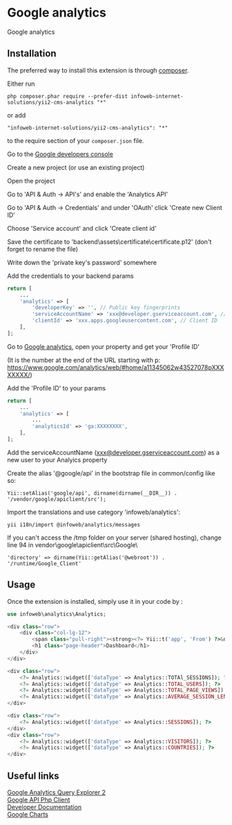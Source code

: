 Google analytics
================
Google analytics

Installation
------------

The preferred way to install this extension is through [composer](http://getcomposer.org/download/).

Either run

```
php composer.phar require --prefer-dist infoweb-internet-solutions/yii2-cms-analytics "*"
```

or add

```
"infoweb-internet-solutions/yii2-cms-analytics": "*"
```

to the require section of your `composer.json` file.



Go to the [Google developers console](https://console.developers.google.com)

Create a new project (or use an existing project)

Open the project

Go to 'API & Auth -> API's' and enable the 'Analytics API'

Go to 'API & Auth -> Credentials' and under 'OAuth' click 'Create new Client ID'

Choose 'Service account' and click 'Create client id'

Save the certificate to 'backend\assets\certificate\certificate.p12' (don't forget to rename the file)

Write down the 'private key's password' somewhere

Add the credentials to your backend params

```php
return [
    ...
    'analytics' => [
        'developerKey' => '', // Public key fingerprints
        'serviceAccountName' => 'xxx@developer.gserviceaccount.com', // Email address
        'clientId' => 'xxx.apps.googleusercontent.com', // Client ID
    ],
];
```

Go to [Google analytics](https://www.google.com/analytics/), open your property and get your 'Profile ID'

(It is the number at the end of the URL starting with p: https://www.google.com/analytics/web/#home/a11345062w43527078pXXXXXXXX/)

Add the 'Profile ID' to your params

```php
return [
    ...
    'analytics' => [
        ...
        'analyticsId' => 'ga:XXXXXXXX',
    ],
];
```


Add the serviceAccountName (xxx@developer.gserviceaccount.com) as a new user to your Analyics property


Create the alias '@google/api' in the bootstrap file in common/config like so:
```
Yii::setAlias('google/api', dirname(dirname(__DIR__)) . '/vendor/google/apiclient/src');
```

Import the translations and use category 'infoweb/analytics':
```
yii i18n/import @infoweb/analytics/messages
```

If you can't access the /tmp folder on your server (shared hosting), change line 94 in vendor\google\apiclient\src\Google\
```
'directory' => dirname(Yii::getAlias('@webroot')) . '/runtime/Google_Client'
```

Usage
-----

Once the extension is installed, simply use it in your code by :

```php
use infoweb\analytics\Analytics;
```

```php
<div class="row">
    <div class="col-lg-12">
        <span class="pull-right"><strong><?= Yii::t('app', 'From') ?>&nbsp;<?= date('d-m-Y', strtotime('-1 month')); ?>&nbsp;<?= Yii::t('app', 'to') ?>&nbsp;<?= date('d-m-Y') ?></strong></span>
        <h1 class="page-header">Dashboard</h1>
    </div>
</div>

<div class="row">
    <?= Analytics::widget(['dataType' => Analytics::TOTAl_SESSIONS]); ?>
    <?= Analytics::widget(['dataType' => Analytics::TOTAL_USERS]); ?>
    <?= Analytics::widget(['dataType' => Analytics::TOTAL_PAGE_VIEWS]); ?>
    <?= Analytics::widget(['dataType' => Analytics::AVERAGE_SESSION_LENGTH]); ?>
</div>

<div class="row">
    <?= Analytics::widget(['dataType' => Analytics::SESSIONS]); ?>
</div>
<div class="row">
    <?= Analytics::widget(['dataType' => Analytics::VISITORS]); ?>
    <?= Analytics::widget(['dataType' => Analytics::COUNTRIES]); ?>
</div>
```

Useful links
------------

[Google Analytics Query Explorer 2](https://ga-dev-tools.appspot.com/explorer/)  
[Google API Php Client](https://github.com/google/google-api-php-client)  
[Developer Documentation](https://developers.google.com/api-client-library/php)  
[Google Charts](https://developers.google.com/chart/?hl=nl)  
  
